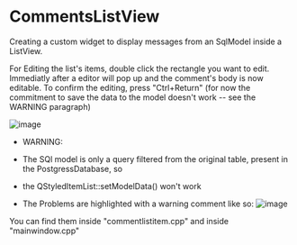 # CommentsListView
Creating a custom widget to display messages from an SqlModel inside a ListView.

For Editing the list's items, double click the rectangle you want to edit.
Immediatly after a editor will pop up and the comment's body is now editable. To confirm the editing, press "Ctrl+Return"
(for now the commitment to save the data to the model doesn't work -- see the WARNING paragraph)

![image](https://github.com/user-attachments/assets/d95a8674-d138-4c4d-9eaa-caf294b17b1b)

- WARNING:
- The SQl model is only a query filtered from the original table, present in the PostgressDatabase, so
- the QStyledItemList::setModelData() won't work

- The Problems are highlighted with a warning comment like so:
  ![image](https://github.com/user-attachments/assets/f8654a7d-4d94-4a37-b6ff-50ac33f35df5)

You can find them inside "commentlistitem.cpp" and inside "mainwindow.cpp"
